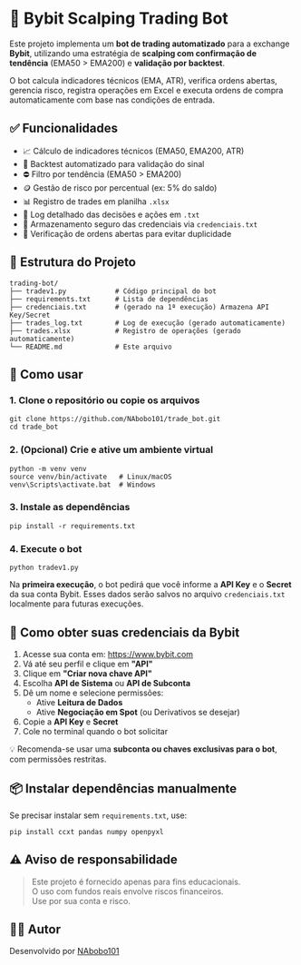# 🤖 Bybit Scalping Trading Bot

Este projeto implementa um **bot de trading automatizado** para a exchange **Bybit**, utilizando uma estratégia de **scalping com confirmação de tendência** (EMA50 > EMA200) e **validação por backtest**.

O bot calcula indicadores técnicos (EMA, ATR), verifica ordens abertas, gerencia risco, registra operações em Excel e executa ordens de compra automaticamente com base nas condições de entrada.

## ✅ Funcionalidades

- 📈 Cálculo de indicadores técnicos (EMA50, EMA200, ATR)  
- 🧠 Backtest automatizado para validação do sinal  
- ⛔ Filtro por tendência (EMA50 > EMA200)  
- 🪙 Gestão de risco por percentual (ex: 5% do saldo)  
- 📊 Registro de trades em planilha `.xlsx`  
- 🧾 Log detalhado das decisões e ações em `.txt`  
- 🔐 Armazenamento seguro das credenciais via `credenciais.txt`  
- 🚫 Verificação de ordens abertas para evitar duplicidade  

## 📁 Estrutura do Projeto

```
trading-bot/
├── tradev1.py            # Código principal do bot
├── requirements.txt      # Lista de dependências
├── credenciais.txt       # (gerado na 1ª execução) Armazena API Key/Secret
├── trades_log.txt        # Log de execução (gerado automaticamente)
├── trades.xlsx           # Registro de operações (gerado automaticamente)
└── README.md             # Este arquivo
```

## 🚀 Como usar

### 1. Clone o repositório ou copie os arquivos

```
git clone https://github.com/NAbobo101/trade_bot.git
cd trade_bot
```

### 2. (Opcional) Crie e ative um ambiente virtual

```
python -m venv venv
source venv/bin/activate   # Linux/macOS
venv\Scripts\activate.bat  # Windows
```

### 3. Instale as dependências

```
pip install -r requirements.txt
```

### 4. Execute o bot

```
python tradev1.py
```

Na **primeira execução**, o bot pedirá que você informe a **API Key** e o **Secret** da sua conta Bybit. Esses dados serão salvos no arquivo `credenciais.txt` localmente para futuras execuções.

## 🔐 Como obter suas credenciais da Bybit

1. Acesse sua conta em: https://www.bybit.com  
2. Vá até seu perfil e clique em **"API"**  
3. Clique em **"Criar nova chave API"**  
4. Escolha **API de Sistema** ou **API de Subconta**  
5. Dê um nome e selecione permissões:  
   - Ative **Leitura de Dados**  
   - Ative **Negociação em Spot** (ou Derivativos se desejar)  
6. Copie a **API Key** e **Secret**  
7. Cole no terminal quando o bot solicitar  

💡 Recomenda-se usar uma **subconta ou chaves exclusivas para o bot**, com permissões restritas.

## 📦 Instalar dependências manualmente

Se precisar instalar sem `requirements.txt`, use:

```
pip install ccxt pandas numpy openpyxl
```

## ⚠️ Aviso de responsabilidade

> Este projeto é fornecido apenas para fins educacionais.  
> O uso com fundos reais envolve riscos financeiros.  
> Use por sua conta e risco.

## 👨‍💻 Autor

Desenvolvido por [NAbobo101](https://github.com/NAbobo101)
